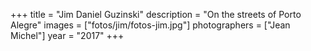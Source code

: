 +++
title = "Jim Daniel Guzinski"
description = "On the streets of Porto Alegre"
images = ["fotos/jim/fotos-jim.jpg"]
photographers = ["Jean Michel"]
year = "2017"
+++
